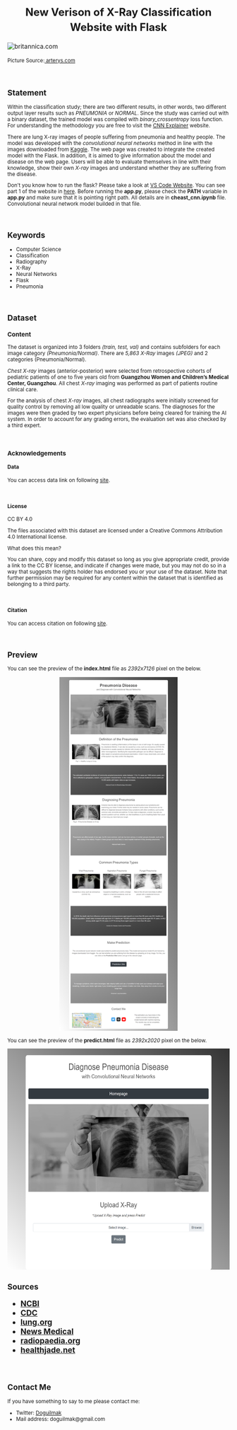 <h1  align=center><font  size = 5>New Verison of X-Ray Classification Website with Flask
</font></h1>

<img  src="https://www.arterys.com/hubfs/1414788_ChestMSKAI-Images---Arterys_Stockimage5_GIF_071822.gif"  height=450  width=1000  alt="britannica.com">

<small>Picture Source:<a  href="https://www.arterys.com/"> arterys.com</a>

<br>

<h2>Statement</h2>

<p>Within the classification study; there are two different results, in other words, two different output layer results such as <i>PNEUMONIA</i> or <i>NORMAL</i>. Since the study was carried out with a binary dataset, the trained model was compiled with <i>binary_crossentropy</i> loss function. For understanding the methodology you are free to visit the <a  href="https://poloclub.github.io/cnn-explainer/">CNN Explainer</a> website. </p>

<p>There are lung X-ray images of people suffering from pneumonia and healthy people. The model was developed with the <i>convolutional neural networks</i> method in line with the images downloaded from <a  href="https://www.kaggle.com/paultimothymooney/chest-xray-pneumonia">Kaggle</a>. The web page was created to integrate the created model with the Flask. In addition, it is aimed to give information about the model and disease on the web page. Users will be able to evaluate themselves in line with their knowledge, show their own <i>X-ray</i> images and understand whether they are suffering from the disease. </p>

<p>Don't you know how to run the flask? Please take a look at <a  href="https://code.visualstudio.com/docs/python/tutorial-flask"> VS Code Website</a>. You can see part 1 of the website in <a  href="https://github.com/doguilmak/X-Ray-Classification-Website-with-Flask">here</a>. Before running the <b>app.py</b>, please check the <b>PATH</b> variable in <b>app.py</b> and make sure that it is pointing right path. All details are in <b>cheast_cnn.ipynb</b> file.  Convolutional neural network model builded in that file.</p>

<br>

<h2>Keywords</h2>

<ul>
	<li>Computer Science</li>
	<li>Classification</li>
	<li>Radiography</li>
	<li>X-Ray</li>
	<li>Neural Networks</li>
	<li>Flask</li>
	<li>Pneumonia</li>
</ul>

<br>

<h2>Dataset</h2>

<h3>Content</h3>

<p>The dataset is organized into 3 folders <i>(train, test, val)</i> and contains subfolders for each image category <i>(Pneumonia/Normal)</i>. There are <i>5,863 X-Ray</i> images <i>(JPEG)</i> and 2 categories </i>(Pneumonia/Normal)</i>.

<i>Chest X-ray</i> images (anterior-posterior) were selected from retrospective cohorts of pediatric patients of one to five years old from <b>Guangzhou Women and Children’s Medical Center, Guangzhou</b>. All chest <i>X-ray</i> imaging was performed as part of patients routine clinical care.

For the analysis of chest <i>X-ray</i> images, all chest radiographs were initially screened for quality control by removing all low quality or unreadable scans. The diagnoses for the images were then graded by two expert physicians before being cleared for training the AI system. In order to account for any grading errors, the evaluation set was also checked by a third expert.</p>

<br>

<h3>Acknowledgements</h3>

<h4>Data</h4>
<p>You can access data link on following 
<a href="https://data.mendeley.com/datasets/rscbjbr9sj/2">site</a>.</p>

<br>

<h4>License</h4>

<p>CC BY 4.0

The files associated with this dataset are licensed under a Creative Commons Attribution 4.0 International license.

What does this mean?

You can share, copy and modify this dataset so long as you give appropriate credit, provide a link to the CC BY license, and indicate if changes were made, but you may not do so in a way that suggests the rights holder has endorsed you or your use of the dataset. Note that further permission may be required for any content within the dataset that is identified as belonging to a third party.</p>

<br>  

<h4>Citation</h4> 
<p>You can access citation on following 
<a  href="http://www.cell.com/cell/fulltext/S0092-8674(18)30154-5">site</a>.</p>

<br>

<h2>Preview</h2>

You can see the preview of the <b>index.html</b> file as <i>2392x7126</i> pixel on the below.

<p align="center">
    <img height="800" src="screenshoots/index.html.png"> 
</p>

You can see the preview of the <b>predict.html</b> file as <i>2392x2020</i> pixel on the below.

<p align="center">
    <img height="500" src="screenshoots/predict.html.png"> 
</p>



<h2> Sources</h>

<ul>
	<li><a  href="https://www.ncbi.nlm.nih.gov/books/NBK430749/">NCBI</a></li>
	<li><a  href="https://www.cdc.gov/mmwr/volumes/69/wr/mm6940a5.htm#:~:text=In%202018%2C%20the%20death%20rate,those%20aged%20%E2%89%A585%20years.">CDC</a></li>
	<li><a  href="https://www.lung.org/lung-health-diseases/lung-disease-lookup/pneumonia/treatment-and-recovery">lung.org</a></li>
	<li><a  href="https://www.news-medical.net/image.axd?picture=2020%2F6%2Fshutterstock_786937069.jpg">News Medical </a></li>
	<li><a  href="https://prod-images-static.radiopaedia.org/images/43699885/535686a67c2d7067d080baab6b6b43_jumbo.jpeg">radiopaedia.org</a></li>
	<li><a  href="https://healthjade.net/wp-content/uploads/2019/06/fungal-pneumonia.jpg">healthjade.net</a></li>
</ul>

<br>

<h2>Contact Me</h2>

<p>If you have something to say to me please contact me:</p>

<ul>
	<li>Twitter: <a  href="https://twitter.com/Doguilmak">Doguilmak</a></li>
	<li>Mail address: doguilmak@gmail.com</li>
</ul>

